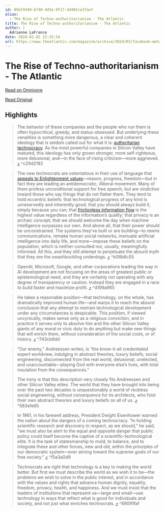 ```yaml
---
id: 85b74449-bf40-4d3a-9f17-dd402ce37aef
alias:
  - The Rise of Techno-authoritarianism - The Atlantic
title: The Rise of Techno-authoritarianism - The Atlantic
author: |
  Adrienne LaFrance
date: 2024-02-02 22:35:54
url: https://www.theatlantic.com/magazine/archive/2024/03/facebook-meta-silicon-valley-politics/677168/
---
```


# The Rise of Techno-authoritarianism - The Atlantic

[Read on Omnivore](https://omnivore.app/me/the-rise-of-techno-authoritarianism-the-atlantic-18d6bf6d226)

[Read Original](https://www.theatlantic.com/magazine/archive/2024/03/facebook-meta-silicon-valley-politics/677168/)

## Highlights

> The behavior of these companies and the people who run them is often hypocritical, greedy, and status-obsessed. But underlying these venalities is something more dangerous, a clear and coherent ideology that is seldom called out for what it is: [authoritarian technocracy](https://www.theatlantic.com/magazine/archive/2022/05/social-media-democracy-trust-babel/629369/). As the most powerful companies in Silicon Valley have matured, this ideology has only grown stronger, more self-righteous, more delusional, and—in the face of rising criticism—more aggrieved. [⤴️](https://omnivore.app/me/the-rise-of-techno-authoritarianism-the-atlantic-18d6bf6d226#c29d2192-89bc-4bae-a007-530665419133)  ^c29d2192

> The new technocrats are ostentatious in their use of language that [appeals to Enlightenment values](https://www.theatlantic.com/magazine/archive/2018/06/henry-kissinger-ai-could-mean-the-end-of-human-history/559124/)—reason, progress, freedom—but in fact they are leading an antidemocratic, illiberal movement. Many of them profess unconditional support for free speech, but are vindictive toward those who say things that do not flatter them. They tend to hold eccentric beliefs: that technological progress of any kind is unreservedly and inherently good; that you should always build it, simply because you can; that [frictionless information flow](https://www.theatlantic.com/magazine/archive/2019/08/twitter-pause-button/592762/) is the highest value regardless of the information’s quality; that privacy is an archaic concept; that we should welcome the day when machine intelligence surpasses our own. And above all, that their power should be unconstrained. The systems they’ve built or are building—to rewire communications, remake human social networks, insinuate artificial intelligence into daily life, and more—impose these beliefs on the population, which is neither consulted nor, usually, meaningfully informed. All this, and they still attempt to perpetuate the absurd myth that they are the swashbuckling underdogs. [⤴️](https://omnivore.app/me/the-rise-of-techno-authoritarianism-the-atlantic-18d6bf6d226#b08b6c55-d9ea-49ac-844c-e261c948e2c6)  ^b08b6c55

> OpenAI, Microsoft, Google, and other corporations leading the way in AI development are not focusing on the areas of greatest public or epistemological need, and they are certainly not operating with any degree of transparency or caution. Instead they are engaged in a race to build faster and maximize profit. [⤴️](https://omnivore.app/me/the-rise-of-techno-authoritarianism-the-atlantic-18d6bf6d226#d199a965-f7d2-4450-91eb-2476c339133d)  ^d199a965

> He takes a reasonable position—that technology, on the whole, has dramatically improved human life—and warps it to reach the absurd conclusion that any attempt to restrain technological development under any circumstances is despicable. This position, if viewed uncynically, makes sense only as a religious conviction, and in practice it serves only to absolve him and the other Silicon Valley giants of any moral or civic duty to do anything but make new things that will enrich them, without consideration of the social costs, or of history. [⤴️](https://omnivore.app/me/the-rise-of-techno-authoritarianism-the-atlantic-18d6bf6d226#743cb6dd-45c8-4f7b-b3f3-eedb789f2e93)  ^743cb6dd

> “Our enemy,” Andreessen writes, is “the know-it-all credentialed expert worldview, indulging in abstract theories, luxury beliefs, social engineering, disconnected from the real world, delusional, unelected, and unaccountable—playing God with everyone else’s lives, with total insulation from the consequences.”
> 
> The irony is that this description very closely fits Andreessen and other Silicon Valley elites. The world that they have brought into being over the past two decades is unquestionably a world of reckless social engineering, without consequence for its architects, who foist their own abstract theories and luxury beliefs on all of us. [⤴️](https://omnivore.app/me/the-rise-of-techno-authoritarianism-the-atlantic-18d6bf6d226#583efe65-a473-453c-9b1c-29d0e48f1485)  ^583efe65

> In 1961, in his farewell address, President Dwight Eisenhower warned the nation about the dangers of a coming technocracy. “In holding scientific research and discovery in respect, as we should,” he said, “we must also be alert to the equal and opposite danger that public policy could itself become the captive of a scientific-technological elite. It is the task of statesmanship to mold, to balance, and to integrate these and other forces, new and old, within the principles of our democratic system—ever aiming toward the supreme goals of our free society.” [⤴️](https://omnivore.app/me/the-rise-of-techno-authoritarianism-the-atlantic-18d6bf6d226#f5a3a0d9-3b00-4a67-8659-98e785cbb4a3)  ^f5a3a0d9

> Technocrats are right that technology is a key to making the world better. But first we must describe the world as we wish it to be—the problems we wish to solve in the public interest, and in accordance with the values and rights that advance human dignity, equality, freedom, privacy, health, and happiness. And we must insist that the leaders of institutions that represent us—large and small—use technology in ways that reflect what is good for individuals and society, and not just what enriches technocrats. [⤴️](https://omnivore.app/me/the-rise-of-techno-authoritarianism-the-atlantic-18d6bf6d226#89091faf-3c43-4de3-bd1f-8dfdd38ebff1)  ^89091faf

